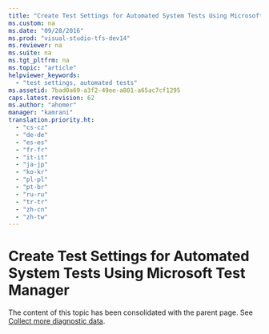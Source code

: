 ```yaml
---
title: "Create Test Settings for Automated System Tests Using Microsoft Test Manager"
ms.custom: na
ms.date: "09/28/2016"
ms.prod: "visual-studio-tfs-dev14"
ms.reviewer: na
ms.suite: na
ms.tgt_pltfrm: na
ms.topic: "article"
helpviewer_keywords: 
  - "test settings, automated tests"
ms.assetid: 7bad0a69-a3f2-49ee-a801-a65ac7cf1295
caps.latest.revision: 62
ms.author: "ahomer"
manager: "kamrani"
translation.priority.ht: 
  - "cs-cz"
  - "de-de"
  - "es-es"
  - "fr-fr"
  - "it-it"
  - "ja-jp"
  - "ko-kr"
  - "pl-pl"
  - "pt-br"
  - "ru-ru"
  - "tr-tr"
  - "zh-cn"
  - "zh-tw"
---
```

# Create Test Settings for Automated System Tests Using Microsoft Test Manager
The content of this topic has been consolidated with the parent page. See [Collect more diagnostic data](../test/collect-more-diagnostic-data-in-manual-tests.md).